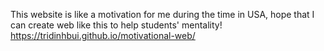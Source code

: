 This website is like a motivation for me during the time in USA,
hope that I can create web like this to help students' mentality!
https://tridinhbui.github.io/motivational-web/
